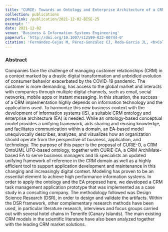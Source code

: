 ```yaml
---
title: "CURIE: Towards an Ontology and Enterprise Architecture of a CRM Conceptual Model"
collection: publications
permalink: /publication/2021-12-02-BISE-25
excerpt: ''
date: 2021-12-02
venue: 'Business & Information Systems Engineering'
paperurl: 'http://doi.org/10.1007/s12599-022-00744-0'
citation: 'Fernández-Cejas M, Pérez-González CJ, Roda-García JL, <b>Colebrook M</b>. &quot;CURIE: Towards an Ontology and Enterprise Architecture of a CRM Conceptual Model&quot;. <i>Business & Information Systems Engineering</i>, xxx-xxx (in press)' #'Your Name, You. (2015). &quot;Paper Title Number 3.&quot; <i>Journal 1</i>. 1(3).'
---
```

### Abstract
Companies face the challenge of managing customer relationships (CRM) in a context marked by a drastic digital transformation and unbridled evolution of consumer behavior exacerbated by the COVID-19 pandemic. The customer is more demanding, has access to the global market and interacts with companies through multiple digital channels, such as email, social networks, mobile apps or instant messaging. In this situation, the success of a CRM implementation highly depends on information technology and the applications used. To harmonize this new business context with the development of information systems (IS), a suitable CRM ontology and enterprise architecture (EA) is needed. While an ontology-based conceptual model provides a unifying framework, aids sharing and reusing knowledge, and facilitates communication within a domain, an EA-based model unequivocally describes, analyzes, and visualizes how an organization should operate from the perspective of business, application, and technology. The purpose of this paper is the proposal of 
CURIE-O, a CRM OntoUML UFO-based ontology, together with CURIE-EA, a CRM ArchiMate-based EA to serve business managers and IS specialists an updated unifying framework of reference in the CRM domain as well as a highly efficient tool to support application development and maintenance in this changing and increasingly digital context. Modeling has proven to be an essential element to achieve high performance information systems. In order to apply the ontology and the EA proposed here, we developed a CRM task management application prototype that was implemented as a case study in a consulting company. The methodology followed was Design Science Research (DSR), in order to design and validate the artifacts. Within the DSR framework, other complementary research methods have been used, in particular literature research, interviews and focus groups carried out with several hotel chains in Tenerife (Canary Islands). The main existing CRM models in the scientific literature have also been analyzed together with the leading CRM market solutions.